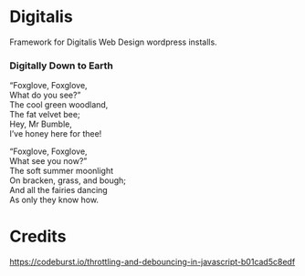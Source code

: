 # Digitalis

Framework for Digitalis Web Design wordpress installs.

### Digitally Down to Earth

“Foxglove, Foxglove,  
What do you see?”  
The cool green woodland,  
The fat velvet bee;  
Hey, Mr Bumble,  
I’ve honey here for thee!  

“Foxglove, Foxglove,  
What see you now?”  
The soft summer moonlight  
On bracken, grass, and bough;  
And all the fairies dancing  
As only they know how.  

# Credits

https://codeburst.io/throttling-and-debouncing-in-javascript-b01cad5c8edf
